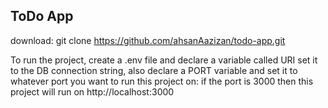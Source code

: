 ## ToDo App

download: git clone https://github.com/ahsanAazizan/todo-app.git

To run the project, create a .env file and declare a variable called URI set it to the DB connection string, also declare a PORT variable and set it to whatever port you want to run this project on: if the port is 3000 then this project will run on http://localhost:3000

